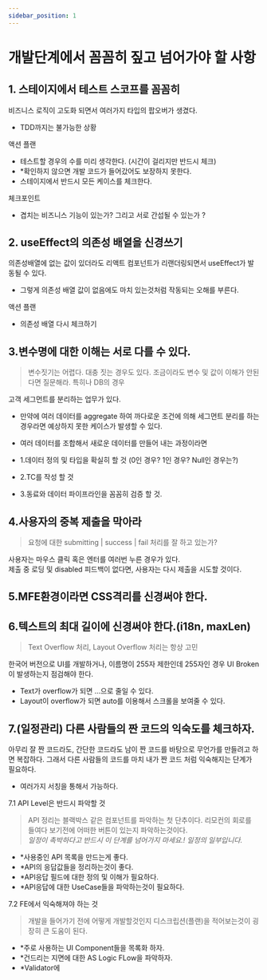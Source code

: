 ```yaml
---
sidebar_position: 1
---
```


# 개발단계에서 꼼꼼히 짚고 넘어가야 할 사항    

## 1. 스테이지에서 테스트 스코프를 꼼꼼히  

비즈니스 로직이 고도화 되면서 여러가지 타입의 팝오버가 생겼다.  
- TDD까지는 불가능한 상황  

액션 플랜  
- 테스트할 경우의 수를 미리 생각한다. (시간이 걸리지만 반드시 체크)  
- *확인하지 않으면 개발 코드가 들어갔어도 보장하지 못한다.  
- 스테이지에서 반드시 모든 케이스를 체크한다.  

체크포인트  
- 겹치는 비즈니스 기능이 있는가? 그리고 서로 간섭될 수 있는가 ?  

## 2. useEffect의 의존성 배열을 신경쓰기  

의존성배열에 없는 값이 있더라도 리액트 컴포넌트가 리랜더링되면서 useEffect가 발동될 수 있다.  
- 그렇게 의존성 배열 값이 없음에도 마치 있는것처럼 작동되는 오해를 부른다.   

액션 플랜  
- 의존성 배열 다시 체크하기  

## 3.변수명에 대한 이해는 서로 다를 수 있다.  

>변수짓기는 어렵다. 대충 짓는 경우도 있다. 조금이라도 변수 및 값이 이해가 안된다면 질문해라. 특히나 DB의 경우  

고객 세그먼트를 분리하는 업무가 있다.   
- 만약에 여러 데이터를 aggregate 하여 까다로운 조건에 의해 세그먼트 분리를 하는 경우라면 예상하지 못한 케이스가 발생할 수 있다.  
- 여러 데이터를 조합해서 새로운 데이터를 만들어 내는 과정이라면 

- 1.데이터 정의 및 타입을 확실히 할 것 (0인 경우? 1인 경우? Null인 경우는?)  
- 2.TC를 작성 할 것  
- 3.동료와 데이터 파이프라인을 꼼꼼히 검증 할 것.   


## 4.사용자의 중복 제출을 막아라  

>요청에 대한 submitting | success | fail 처리를 잘 하고 있는가?  

사용자는 마우스 클릭 혹은 엔터를 여러번 누른 경우가 있다.  
제출 중 로딩 및 disabled 피드백이 없다면, 사용자는 다시 제출을 시도할 것이다.  


## 5.MFE환경이라면 CSS격리를 신경써야 한다.  

>


## 6.텍스트의 최대 길이에 신경써야 한다.(i18n, maxLen)  
>Text Overflow 처리, Layout Overflow 처리는 항상 고민    

한국어 버전으로 UI를 개발하거나, 이름명이 255자 제한인데 255자인 경우 UI Broken이 발생하는지 점검해야 한다.  
- Text가 overflow가 되면 ...으로 줄일 수 있다.  
- Layout이 overflow가 되면 auto를 이용해서 스크롤을 보여줄 수 있다.   

## 7.(일정관리) 다른 사람들의 짠 코드의 익숙도를 체크하자.  

아무리 잘 짠 코드라도, 간단한 코드라도 남이 짠 코드를 바탕으로 무언가를 만들려고 하면 복잡하다. 그래서 다른 사람들의 코드를 마치 내가 짠 코드 처럼 익숙해지는 단계가 필요하다.  
- 여러가지 서칭을 통해서 가능하다.  

7.1 API Level은 반드시 파악할 것  
>API 정리는 블랙박스 같은 컴포넌트를 파악하는 첫 단추이다. 리모컨의 회로를 들여다 보기전에 어떠한 버튼이 있는지 파악하는것이다.  
>*일정이 촉박하다고 반드시 이 단계를 넘어가지 마세요.! 일정의 일부입니다.* 
- *사용중인 API 목록을 만드는게 좋다.  
- *API의 응답값들을 정리하는것이 좋다.  
- *API응답 필드에 대한 정의 및 이해가 필요하다.  
- *API응답에 대한 UseCase들을 파악하는것이 필요하다.  

7.2 FE에서 익숙해져야 하는 것  
>개발을 들어가기 전에 어떻게 개발할것인지 디스크립션(플랜)을 적어보는것이 굉장히 큰 도움이 된다.    
- *주로 사용하는 UI Component들을 목록화 하자.  
- *건드리는 지면에 대한 AS Logic FLow을 파악하자.  
- *Validator에   
